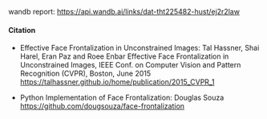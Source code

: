 

wandb report: https://api.wandb.ai/links/dat-tht225482-hust/ej2r2law


#### Citation



- Effective Face Frontalization in Unconstrained Images: Tal Hassner, Shai Harel, Eran Paz and Roee Enbar
Effective Face Frontalization in Unconstrained Images, IEEE Conf. on Computer Vision and Pattern Recognition (CVPR), Boston, June 2015
https://talhassner.github.io/home/publication/2015_CVPR_1

- Python Implementation of Face Frontalization: Douglas Souza
https://github.com/dougsouza/face-frontalization
